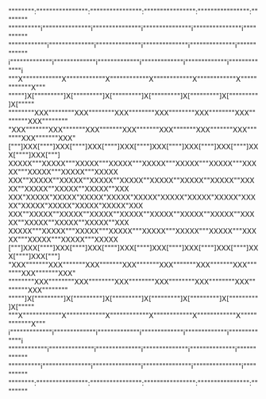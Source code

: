 """""""":"""""""""""""""":"""""""""""""""":"""""""""""""""":"""""""""""""""":""""""""
""""""""""i"""""""""""""""i"""""""""""""""i"""""""""""""""i"""""""""""""""i""""""""""
""""""""""""i""""""""""""""i""""""""""""""i""""""""""""""i""""""""""""""i""""""""""""
i"""""""""""""i"""""""""""""i"""""""""""""i"""""""""""""i"""""""""""""i"""""""""""""i
"""X""""""""""""X""""""""""""X""""""""""""X""""""""""""X""""""""""""X""""""""""""X"""
"""""]X["""""""""]X["""""""""]X["""""""""]X["""""""""]X["""""""""]X["""""""""]X["""""
""""""""XXX""""""""XXX""""""""XXX""""""""XXX""""""""XXX""""""""XXX""""""""XXX""""""""
"XXX"""""""XXX"""""""XXX"""""""XXX"""""""XXX"""""""XXX"""""""XXX"""""""XXX"""""""XXX"
["""]XXX[""""]XXX[""""]XXX[""""]XXX[""""]XXX[""""]XXX[""""]XXX[""""]XXX[""""]XXX["""]
XXXXX"""XXXXX"""XXXXX"""XXXXX"""XXXXX"""XXXXX"""XXXXX"""XXXXX"""XXXXX"""XXXXX"""XXXXX
XXX""XXXXX""XXXXX""XXXXX""XXXXX""XXXXX""XXXXX""XXXXX""XXXXX""XXXXX""XXXXX""XXXXX""XXX
XXX"XXXXX"XXXXX"XXXXX"XXXXX"XXXXX"XXXXX"XXXXX"XXXXX"XXXXX"XXXXX"XXXXX"XXXXX"XXXXX"XXX
XXX""XXXXX""XXXXX""XXXXX""XXXXX""XXXXX""XXXXX""XXXXX""XXXXX""XXXXX""XXXXX""XXXXX""XXX
XXXXX"""XXXXX"""XXXXX"""XXXXX"""XXXXX"""XXXXX"""XXXXX"""XXXXX"""XXXXX"""XXXXX"""XXXXX
["""]XXX[""""]XXX[""""]XXX[""""]XXX[""""]XXX[""""]XXX[""""]XXX[""""]XXX[""""]XXX["""]
"XXX"""""""XXX"""""""XXX"""""""XXX"""""""XXX"""""""XXX"""""""XXX"""""""XXX"""""""XXX"
""""""""XXX""""""""XXX""""""""XXX""""""""XXX""""""""XXX""""""""XXX""""""""XXX""""""""
"""""]X["""""""""]X["""""""""]X["""""""""]X["""""""""]X["""""""""]X["""""""""]X["""""
"""X""""""""""""X""""""""""""X""""""""""""X""""""""""""X""""""""""""X""""""""""""X"""
i"""""""""""""i"""""""""""""i"""""""""""""i"""""""""""""i"""""""""""""i"""""""""""""i
""""""""""""i""""""""""""""i""""""""""""""i""""""""""""""i""""""""""""""i""""""""""""
""""""""""i"""""""""""""""i"""""""""""""""i"""""""""""""""i"""""""""""""""i""""""""""
"""""""":"""""""""""""""":"""""""""""""""":"""""""""""""""":"""""""""""""""":""""""""

